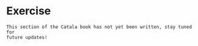 # Exercise

~~~admonish danger title="Work in progress"
This section of the Catala book has not yet been written, stay tuned for
future updates!
~~~
